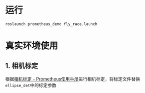 # 运行
```bash
roslaunch prometheus_demo fly_race.launch 
```

# 真实环境使用
## 1. 相机标定
根据[相机标定 - Prometheus使用手册](https://wiki.amovlab.com/public/prometheus-wiki/%E7%9B%AE%E6%A0%87%E6%A3%80%E6%B5%8B%E6%A8%A1%E5%9D%97-object_detection/%E6%89%A9%E5%B1%95%E9%98%85%E8%AF%BB/%E7%9B%B8%E6%9C%BA%E6%A0%87%E5%AE%9A.html)进行相机标定，将标定文件替换`ellipse_det`中的标定参数

